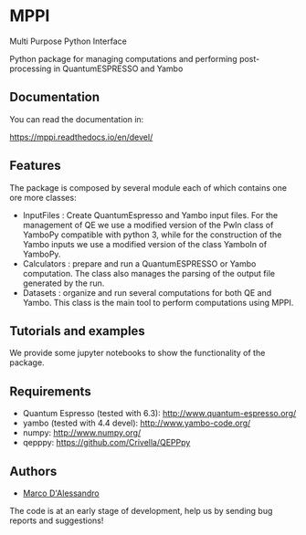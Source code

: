 MPPI
=======
Multi Purpose Python Interface  

Python package for managing computations and performing post-processing in QuantumESPRESSO and Yambo

Documentation
-------------
You can read the documentation in:  

https://mppi.readthedocs.io/en/devel/

Features
--------
The package is composed by several module each of which contains one ore more classes:

- InputFiles : Create QuantumEspresso and Yambo input files. For the management of QE we use  a modified version of the PwIn class of YamboPy
  compatible with python 3, while for the construction of the Yambo inputs we use a modified version of the class YamboIn of YamboPy.  
- Calculators : prepare and run a QuantumESPRESSO or Yambo computation. The class also manages the parsing of the output file generated by the
  run.
- Datasets : organize and run several computations for both QE and Yambo. This class is the main tool to perform computations using MPPI.

Tutorials and examples
----------------------
We provide some jupyter notebooks to show the functionality of the package.

Requirements
------------
- Quantum Espresso (tested with 6.3): http://www.quantum-espresso.org/
- yambo (tested with 4.4 devel): http://www.yambo-code.org/
- numpy: http://www.numpy.org/
- qepppy: https://github.com/Crivella/QEPPpy

Authors
------
- [Marco D'Alessandro](https://github.com/marcodalessandro76/)

The code is at an early stage of development, help us by sending bug reports and suggestions!
